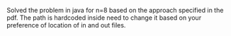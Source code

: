 Solved the problem in java for n=8 based on the approach specified in the pdf. The path is hardcoded inside need to change it based on your preference of location of in and out
files.
